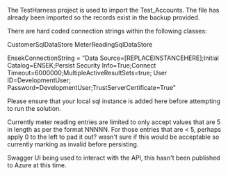 The TestHarness project is used to import the Test_Accounts. The file has already been imported so the records exist in the backup provided.

There are hard coded connection strings within the following classes:

CustomerSqlDataStore
MeterReadingSqlDataStore

EnsekConnectionString = "Data Source=[REPLACEINSTANCEHERE];Initial Catalog=ENSEK;Persist Security Info=True;Connect Timeout=6000000;MultipleActiveResultSets=true; User ID=DevelopmentUser; Password=DevelopmentUser;TrustServerCertificate=True"

Please ensure that your local sql instance is added here before attempting to run the solution.

Currently meter reading entries are limited to only accept values that are 5 in length as per the format NNNNN. For those entries that are < 5, perhaps apply 0 to the left to pad it out? wasn't sure if this would be acceptable so currently marking as invalid before persisting.

Swagger UI being used to interact with the API, this hasn't been published to Azure at this time.
